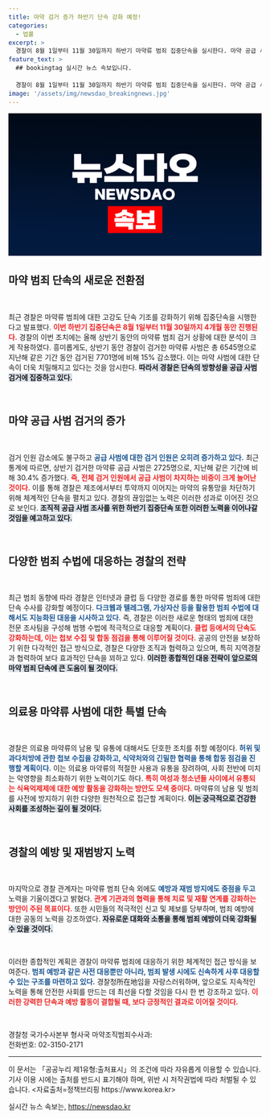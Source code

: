 ```yaml
---
title: 마약 검거 증가 하반기 단속 강화 예정!
categories:
  - 법률
excerpt: >
  경찰이 8월 1일부터 11월 30일까지 하반기 마약류 범죄 집중단속을 실시한다. 마약 공급 사범 검거가 증가하는 가운데, 인터넷과 클럽을 통한 범죄에 강력 대응할 방침이다. 예방 및 재범 방지에도 힘쓴다.
feature_text: >
  ## bookingtag 실시간 뉴스 속보입니다.

  경찰이 8월 1일부터 11월 30일까지 하반기 마약류 범죄 집중단속을 실시한다. 마약 공급 사범 검거가 증가하는 가운데, 인터넷과 클럽을 통한 범죄에 강력 대응할 방침이다. 예방 및 재범 방지에도 힘쓴다.
image: '/assets/img/newsdao_breakingnews.jpg'
---
```


<p><img src="/assets/img/newsdao_breakingnews.jpg" alt="bookingtag 속보" /></p>

<h2 data-ke-size="size26">마약 범죄 단속의 새로운 전환점</h2>

<p data-ke-size="size16">&nbsp;</p>

<p data-ke-size="size16">최근 경찰은 마약류 범죄에 대한 고강도 단속 기조를 강화하기 위해 집중단속을 시행한다고 발표했다. <b><span style="color: #ee2323;">이번 하반기 집중단속은 8월 1일부터 11월 30일까지 4개월 동안 진행된다.</span></b> 경찰의 이번 조치에는 올해 상반기 동안의 마약류 범죄 검거 상황에 대한 분석이 크게 작용하였다. 흥미롭게도, 상반기 동안 경찰이 검거한 마약류 사범은 총 6545명으로 지난해 같은 기간 동안 검거된 7701명에 비해 15% 감소했다. 이는 마약 사범에 대한 단속이 더욱 치밀해지고 있다는 것을 암시한다. <b><span style="background-color: #21538527;">따라서 경찰은 단속의 방향성을 공급 사범 검거에 집중하고 있다.</span></b></p>

<p data-ke-size="size16">&nbsp;</p>

<h2 data-ke-size="size26">마약 공급 사범 검거의 증가</h2>

<p data-ke-size="size16">&nbsp;</p>

<p data-ke-size="size16">검거 인원 감소에도 불구하고 <b><span style="color: #1a5490;">공급 사범에 대한 검거 인원은 오히려 증가하고 있다.</span></b> 최근 통계에 따르면, 상반기 검거한 마약류 공급 사범은 2725명으로, 지난해 같은 기간에 비해 30.4% 증가했다. <b><span style="color: #ee2323;">즉, 전체 검거 인원에서 공급 사범이 차지하는 비중이 크게 늘어난 것이다.</span></b> 이를 통해 경찰은 제조에서부터 투약까지 이어지는 마약의 유통망을 차단하기 위해 체계적인 단속을 펼치고 있다. 경찰의 끊임없는 노력은 이러한 성과로 이어진 것으로 보인다. <b><span style="background-color: #21538527;">조직적 공급 사범 조사를 위한 하반기 집중단속 또한 이러한 노력을 이어나갈 것임을 예고하고 있다.</span></b></p>

<p data-ke-size="size16">&nbsp;</p>

<h2 data-ke-size="size26">다양한 범죄 수법에 대응하는 경찰의 전략</h2>

<p data-ke-size="size16">&nbsp;</p>

<p data-ke-size="size16">최근 범죄 동향에 따라 경찰은 인터넷과 클럽 등 다양한 경로를 통한 마약류 범죄에 대한 단속 수사를 강화할 예정이다. <b><span style="color: #1a5490;">다크웹과 텔레그램, 가상자산 등을 활용한 범죄 수법에 대해서도 지능화된 대응을 시사하고 있다.</span></b> 즉, 경찰은 이러한 새로운 형태의 범죄에 대한 전문 조사팀을 구성해 범행 수법에 적극적으로 대응할 계획이다. <b><span style="color: #ee2323;">클럽 등에서의 단속도 강화하는데, 이는 첩보 수집 및 합동 점검을 통해 이루어질 것이다.</span></b> 공공의 안전을 보장하기 위한 다각적인 접근 방식으로, 경찰은 다양한 조직과 협력하고 있으며, 특히 지역경찰과 협력하여 보다 효과적인 단속을 꾀하고 있다. <b><span style="background-color: #21538527;">이러한 종합적인 대응 전략이 앞으로의 마약 범죄 단속에 큰 도움이 될 것이다.</span></b></p>

<p data-ke-size="size16">&nbsp;</p>

<h2 data-ke-size="size26">의료용 마약류 사범에 대한 특별 단속</h2>

<p data-ke-size="size16">&nbsp;</p>

<p data-ke-size="size16">경찰은 의료용 마약류의 남용 및 유통에 대해서도 단호한 조치를 취할 예정이다. <b><span style="color: #1a5490;">허위 및 과다처방에 관한 첩보 수집을 강화하고, 식약처와의 긴밀한 협력을 통해 합동 점검을 진행할 계획이다.</span></b> 이는 의료용 마약류의 적절한 사용과 유통을 장려하여, 사회 전반에 미치는 악영향을 최소화하기 위한 노력이기도 하다. <b><span style="color: #ee2323;">특히 여성과 청소년들 사이에서 유통되는 식욕억제제에 대한 예방 활동을 강화하는 방안도 모색 중이다.</span></b> 마약류의 남용 및 범죄를 사전에 방지하기 위한 다양한 원천적으로 접근할 계획이다. <b><span style="background-color: #21538527;">이는 궁극적으로 건강한 사회를 조성하는 길이 될 것이다.</span></b></p>

<p data-ke-size="size16">&nbsp;</p>

<h2 data-ke-size="size26">경찰의 예방 및 재범방지 노력</h2>

<p data-ke-size="size16">&nbsp;</p>

<p data-ke-size="size16">마지막으로 경찰 관계자는 마약류 범죄 단속 외에도 <b><span style="color: #1a5490;">예방과 재범 방지에도 중점을 두고</span></b> 노력을 기울이겠다고 밝혔다. <b><span style="color: #ee2323;">관계 기관과의 협력을 통해 치료 및 재활 연계를 강화하는 방안이 주된 목표이다.</span></b> 또한 시민들의 적극적인 신고 및 제보를 당부하며, 범죄 예방에 대한 공동의 노력을 강조하였다. <b><span style="background-color: #21538527;">자유로운 대화와 소통을 통해 범죄 예방이 더욱 강화될 수 있을 것이다.</span></b></p>

<p data-ke-size="size16">&nbsp;</p>

<p data-ke-size="size16">이러한 종합적인 계획은 경찰이 마약류 범죄에 대응하기 위한 체계적인 접근 방식을 보여준다. <b><span style="color: #1a5490;">범죄 예방과 같은 사전 대응뿐만 아니라, 범죄 발생 시에도 신속하게 사후 대응할 수 있는 구조를 마련하고 있다.</span></b> 경찰청所在地임을 자랑스러워하며, 앞으로도 지속적인 노력을 통해 안전한 사회를 만드는 데 최선을 다할 것임을 다시 한 번 강조하고 있다. <b><span style="color: #ee2323;">이러한 강력한 단속과 예방 활동이 결합될 때, 보다 긍정적인 결과로 이어질 것이다.</span></b></p>

<p data-ke-size="size16">&nbsp;</p>

<p data-ke-size="size16">경찰청 국가수사본부 형사국 마약조직범죄수사과:<br>전화번호: 02-3150-2171</p>

<hr>

<p data-ke-size="size16">이 문서는 「공공누리 제1유형:출처표시」의 조건에 따라 자유롭게 이용할 수 있습니다. 기사 이용 시에는 출처를 반드시 표기해야 하며, 위반 시 저작권법에 따라 처벌될 수 있습니다. <자료출처=정책브리핑 https://www.korea.kr></p>
실시간 뉴스 속보는, <a href="https://newsdao.kr" rel="dofollow">https://newsdao.kr</a>


